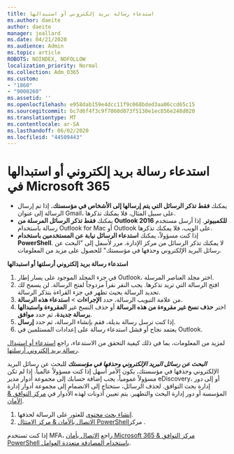 ```yaml
---
title: استدعاء رسالة بريد إلكتروني أو استبدالها
ms.author: daeite
author: daeite
manager: joallard
ms.date: 04/21/2020
ms.audience: Admin
ms.topic: article
ROBOTS: NOINDEX, NOFOLLOW
localization_priority: Normal
ms.collection: Adm_O365
ms.custom:
- "1860"
- "9000260"
ms.assetid: ''
ms.openlocfilehash: e958dab159e4dcc11f9c068bded3aa06ccd65c15
ms.sourcegitcommit: bc7d6f4f3c9f7060d073f5130e1ec856e248d020
ms.translationtype: MT
ms.contentlocale: ar-SA
ms.lasthandoff: 06/02/2020
ms.locfileid: "44509443"
---
```

# <a name="recall-or-replace-an-email-message-in-microsoft-365"></a>استدعاء رسالة بريد إلكتروني أو استبدالها في Microsoft 365

- يمكنك **فقط تذكر الرسائل التي يتم إرسالها إلى الأشخاص في مؤسستك.** إذا تم إرسال الرسالة إلى عنوان Gmail، على سبيل المثال، فلا يمكنك تذكرها.
- يمكنك **فقط تذكر الرسائل المرسلة من Outlook 2016 للكمبيوتر**. إذا أرسل مستخدم رسالة باستخدام Outlook for Mac أو Outlook على الويب، فلا يمكنك تذكرها.
- إذا كنت مسؤولاً، يمكنك **استدعاء الرسائل نيابة عن المستخدمين باستخدام PowerShell**. لا يمكنك تذكر الرسائل من مركز الإدارة. مرر لأسفل إلى "البحث عن رسائل البريد الإلكتروني وحذفها في مؤسستك" للحصول على مزيد من المعلومات.

**استدعاء رسالة بريد إلكتروني أرسلتها أو استبدالها**

1. في جزء المجلد الموجود على يسار إطار Outlook، اختر مجلد العناصر المرسلة.
2. افتح الرسالة التي تريد تذكرها. يجب النقر نقراً مزدوجاً لفتح الرسالة. لن يسمح لك تحديد الرسالة بحيث تظهر في جزء القراءة بتذكر الرسالة.
3. من علامة التبويب الرسالة، حدد **الإجراءات**  >  **استدعاء هذه الرسالة**.
4. اختر **حذف نسخ غير مقروءة من هذه الرسالة** أو حذف النسخ غير **المقروءة واستبدالها برسالة جديدة**، ثم حدد **موافق**.
5. إذا كنت ترسل رسالة بديلة، فقم بإنشاء الرسالة، ثم حدد **إرسال**.
6. يعتمد نجاح أو فشل استدعاء رسالة على إعدادات المستلمين في Outlook.

لمزيد من المعلومات، بما في ذلك كيفية التحقق من الاستدعاء، راجع [استدعاء أو استبدال رسالة بريد إلكتروني أرسلتها](https://support.office.com/article/35027f88-d655-4554-b4f8-6c0729a723a0).

***البحث عن رسائل البريد الإلكتروني وحذفها في مؤسستك*** للبحث عن رسائل البريد الإلكتروني وحذفها في مؤسستك، يكون الأمر أسهل إذا كنت مسؤولاً عالمياً. إذا لم تكن مسؤولاً عمومياً، يجب إضافة حسابك إلى مجموعة أدوار مدير eDiscovery، أو إلى دور إدارة بحث التوافق. لحذف الرسائل، ستحتاج إلى الانضمام إلى مجموعة أدوار إدارة المؤسسة أو دور إدارة البحث والتطهير. يتم تعيين أذونات لهذه الأدوار في [مركز التوافق & الأمان](https://protection.office.com/).

1. [إنشاء بحث محتوى](https://docs.microsoft.com/microsoft-365/compliance/content-search) للعثور على الرسالة لحذفها.
2. [الاتصال بالأمان & مركز الامتثال PowerShell](https://docs.microsoft.com/powershell/exchange/office-365-scc/connect-to-scc-powershell/connect-to-scc-powershell?view=exchange-ps)مركز . 

إذا كنت تستخدم MFA، راجع [الاتصال بأمان Microsoft 365 & مركز التوافق PowerShell باستخدام المصادقة متعددة العوامل](https://docs.microsoft.com/powershell/exchange/office-365-scc/connect-to-scc-powershell/mfa-connect-to-scc-powershell?view=exchange-ps). 
